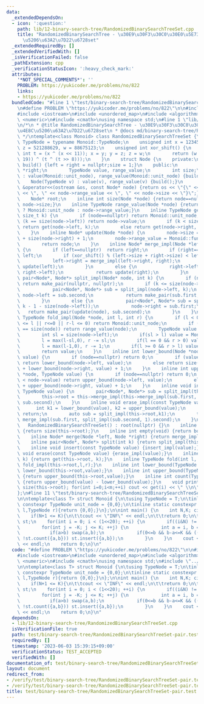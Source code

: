 ```yaml
---
data:
  _extendedDependsOn:
  - icon: ':question:'
    path: lib/12-binary-search-tree/RandomizedBinarySearchTreeSet.cpp
    title: "RandomizedBinarySearchTree - \u30E9\u30F3\u30C0\u30E0\u5E73\u8861\u4E8C\
      \u5206\u63A2\u7D22\u6728set"
  _extendedRequiredBy: []
  _extendedVerifiedWith: []
  _isVerificationFailed: false
  _pathExtension: cpp
  _verificationStatusIcon: ':heavy_check_mark:'
  attributes:
    '*NOT_SPECIAL_COMMENTS*': ''
    PROBLEM: https://yukicoder.me/problems/no/822
    links:
    - https://yukicoder.me/problems/no/822
  bundledCode: "#line 1 \"test/binary-search-tree/RandomizedBinarySearchTreeSet-pair.test.cpp\"\
    \n#define PROBLEM \"https://yukicoder.me/problems/no/822\"\n\n#include <vector>\n\
    #include <iostream>\n#include <unordered_map>\n#include <algorithm>\n#include\
    \ <numeric>\n#include <cmath>\nusing namespace std;\n#line 1 \"lib/12-binary-search-tree/RandomizedBinarySearchTreeSet.cpp\"\
    \n/*\n * @title RandomizedBinarySearchTree - \u30E9\u30F3\u30C0\u30E0\u5E73\u8861\
    \u4E8C\u5206\u63A2\u7D22\u6728set\n * @docs md/binary-search-tree/RandomizedBinarySearchTree.md\n\
    \ */\ntemplate<class Monoid> class RandomizedBinarySearchTreeSet {\n    using\
    \ TypeNode = typename Monoid::TypeNode;\n    unsigned int x = 123456789, y = 362436069,\
    \ z = 521288629, w = 88675123;\n    unsigned int xor_shift() {\n        unsigned\
    \ int t = (x ^ (x << 11)); x = y; y = z; z = w;\n        return (w = (w ^ (w >>\
    \ 19)) ^ (t ^ (t >> 8)));\n    }\n    struct Node {\n    private:\n        void\
    \ build() {left = right = nullptr;size = 1;}\n    public:\n        Node *left,\
    \ *right;\n        TypeNode value, range_value;\n        int size;\n        Node()\
    \ : value(Monoid::unit_node), range_value(Monoid::unit_node) {build();}\n    \
    \    Node(TypeNode v) : value(v), range_value(v) {build();}\n        friend ostream\
    \ &operator<<(ostream &os, const Node* node) {return os << \"{\" << node->value\
    \ << \", \" << node->range_value << \", \" << node->size << \"}\";}\n    };\n\
    \    Node* root;\n    inline int size(Node *node) {return node==nullptr ? 0 :\
    \ node->size;}\n    inline TypeNode range_value(Node *node) {return node==nullptr\
    \ ? Monoid::unit_node : node->range_value;}\n    inline TypeNode get(Node *node,\
    \ size_t k) {\n        if (node==nullptr) return Monoid::unit_node;\n        if\
    \ (k == size(node->left)) return node->value;\n        if (k < size(node->left))\
    \ return get(node->left, k);\n        else return get(node->right, k-1 - size(node->left));\n\
    \    }\n    inline Node* update(Node *node) {\n        node->size = size(node->left)\
    \ + size(node->right) + 1;\n        node->range_value = Monoid::func_fold(Monoid::func_fold(range_value(node->left),node->value),range_value(node->right));\n\
    \        return node;\n    }\n    inline Node* merge_impl(Node *left, Node *right)\
    \ {\n        if (left==nullptr)  return right;\n        if (right==nullptr) return\
    \ left;\n        if (xor_shift() % (left->size + right->size) < left->size) {\n\
    \            left->right = merge_impl(left->right, right);\n            return\
    \ update(left);\n        }\n        else {\n            right->left = merge_impl(left,\
    \ right->left);\n            return update(right);\n        }\n    }\n    inline\
    \ pair<Node*, Node*> split_impl(Node* node, int k) {\n        if (node==nullptr)\
    \ return make_pair(nullptr, nullptr);\n        if (k <= size(node->left)) {\n\
    \            pair<Node*, Node*> sub = split_impl(node->left, k);\n           \
    \ node->left = sub.second;\n            return make_pair(sub.first, update(node));\n\
    \        }\n        else {\n            pair<Node*, Node*> sub = split_impl(node->right,\
    \ k - 1 - size(node->left));\n            node->right = sub.first;\n         \
    \   return make_pair(update(node), sub.second);\n        }\n    }\n    inline\
    \ TypeNode fold_impl(Node *node, int l, int r) {\n        if (l < 0 || size(node)\
    \ <= l || r<=0 || r-l <= 0) return Monoid::unit_node;\n        if (l == 0 && r\
    \ == size(node)) return range_value(node);\n        TypeNode value = Monoid::unit_node;\n\
    \        int sl = size(node->left);\n        if(sl > l) value = Monoid::func_fold(value,fold_impl(node->left,l,min(sl,r)));\n\
    \        l = max(l-sl,0), r -= sl;\n        if(l == 0 && r > 0) value = Monoid::func_fold(value,node->value);\n\
    \        l = max(l-1,0), r -= 1;\n        if(l >= 0 && r > l) value = Monoid::func_fold(value,fold_impl(node->right,l,r));\n\
    \        return value;\n    }\n    inline int lower_bound(Node *node, TypeNode\
    \ value) {\n        if (node==nullptr) return 0;\n        if (value <= node->value)\
    \ return lower_bound(node->left, value);\n        else return size(node->left)\
    \ + lower_bound(node->right, value) + 1;\n    }\n    inline int upper_bound(Node\
    \ *node, TypeNode value) {\n        if (node==nullptr) return 0;\n        if (value\
    \ < node->value) return upper_bound(node->left, value);\n        else return size(node->left)\
    \ + upper_bound(node->right, value) + 1;\n    }\n    inline void insert_impl(const\
    \ TypeNode value) {\n        pair<Node*, Node*> sub = split_impl(this->root, lower_bound(this->root,value));\n\
    \        this->root = this->merge_impl(this->merge_impl(sub.first, new Node(value)),\
    \ sub.second);\n    }\n    inline void erase_impl(const TypeNode value) {\n  \
    \      int k1 = lower_bound(value), k2 = upper_bound(value);\n        if(k1==k2)\
    \ return;\n        auto sub = split_impl(this->root,k1);\n        this->root =\
    \ merge_impl(sub.first, split_impl(sub.second, 1).second);\n    }\npublic:\n \
    \   RandomizedBinarySearchTreeSet() : root(nullptr) {}\n    inline int size()\
    \ {return size(this->root);}\n    inline int empty(void) {return bool(size()==0);}\n\
    \    inline Node* merge(Node *left, Node *right) {return merge_impl(left,right);}\n\
    \    inline pair<Node*, Node*> split(int k) {return split_impl(this->root,k);}\n\
    \    inline void insert(const TypeNode value) {insert_impl(value);}\n    inline\
    \ void erase(const TypeNode value) {erase_impl(value);}\n    inline TypeNode get(size_t\
    \ k) {return get(this->root, k);}\n    inline TypeNode fold(int l, int r) {return\
    \ fold_impl(this->root,l,r);}\n    inline int lower_bound(TypeNode value) {return\
    \ lower_bound(this->root,value);}\n    inline int upper_bound(TypeNode value)\
    \ {return upper_bound(this->root,value);}\n    inline int count(TypeNode value)\
    \ {return upper_bound(value) - lower_bound(value);}\n    void print() {int m =\
    \ size(this->root); for(int i=0;i<m;++i) cout << get(i) << \" \\n\"[i==m-1];}\n\
    };\n#line 11 \"test/binary-search-tree/RandomizedBinarySearchTreeSet-pair.test.cpp\"\
    \n\ntemplate<class T> struct Monoid {\n\tusing TypeNode = T;\n\tinline static\
    \ constexpr TypeNode unit_node = {0,0};\n\tinline static constexpr TypeNode func_fold(TypeNode\
    \ l,TypeNode r){return {0,0};}\n};\n\nint main() {\n    int N,K; cin >> N >> K;\n\
    \    if(N+1 <= K){\n\t\tcout << \"INF\" << endl;\n\t\treturn 0;\n\t}\n    RandomizedBinarySearchTreeSet<Monoid<pair<int,int>>>\
    \ st;\n    for(int i = 0; i < (1<<20); ++i) {\n        if((i&N) != N) continue;\n\
    \        for(int j = -K; j <= K; ++j) {\n            int a = i, b = i + j;\n \
    \           if(a>b) swap(a,b);\n            if(0<=b && b-a<=K && ((a&b)==N) &&\
    \ !st.count({a,b})) st.insert({a,b});\n        }\n    }\n    cout << st.size()\
    \ << endl;\n    return 0;\n}\n"
  code: "#define PROBLEM \"https://yukicoder.me/problems/no/822\"\n\n#include <vector>\n\
    #include <iostream>\n#include <unordered_map>\n#include <algorithm>\n#include\
    \ <numeric>\n#include <cmath>\nusing namespace std;\n#include \"../../lib/12-binary-search-tree/RandomizedBinarySearchTreeSet.cpp\"\
    \n\ntemplate<class T> struct Monoid {\n\tusing TypeNode = T;\n\tinline static\
    \ constexpr TypeNode unit_node = {0,0};\n\tinline static constexpr TypeNode func_fold(TypeNode\
    \ l,TypeNode r){return {0,0};}\n};\n\nint main() {\n    int N,K; cin >> N >> K;\n\
    \    if(N+1 <= K){\n\t\tcout << \"INF\" << endl;\n\t\treturn 0;\n\t}\n    RandomizedBinarySearchTreeSet<Monoid<pair<int,int>>>\
    \ st;\n    for(int i = 0; i < (1<<20); ++i) {\n        if((i&N) != N) continue;\n\
    \        for(int j = -K; j <= K; ++j) {\n            int a = i, b = i + j;\n \
    \           if(a>b) swap(a,b);\n            if(0<=b && b-a<=K && ((a&b)==N) &&\
    \ !st.count({a,b})) st.insert({a,b});\n        }\n    }\n    cout << st.size()\
    \ << endl;\n    return 0;\n}\n"
  dependsOn:
  - lib/12-binary-search-tree/RandomizedBinarySearchTreeSet.cpp
  isVerificationFile: true
  path: test/binary-search-tree/RandomizedBinarySearchTreeSet-pair.test.cpp
  requiredBy: []
  timestamp: '2023-06-03 15:39:15+09:00'
  verificationStatus: TEST_ACCEPTED
  verifiedWith: []
documentation_of: test/binary-search-tree/RandomizedBinarySearchTreeSet-pair.test.cpp
layout: document
redirect_from:
- /verify/test/binary-search-tree/RandomizedBinarySearchTreeSet-pair.test.cpp
- /verify/test/binary-search-tree/RandomizedBinarySearchTreeSet-pair.test.cpp.html
title: test/binary-search-tree/RandomizedBinarySearchTreeSet-pair.test.cpp
---
```

